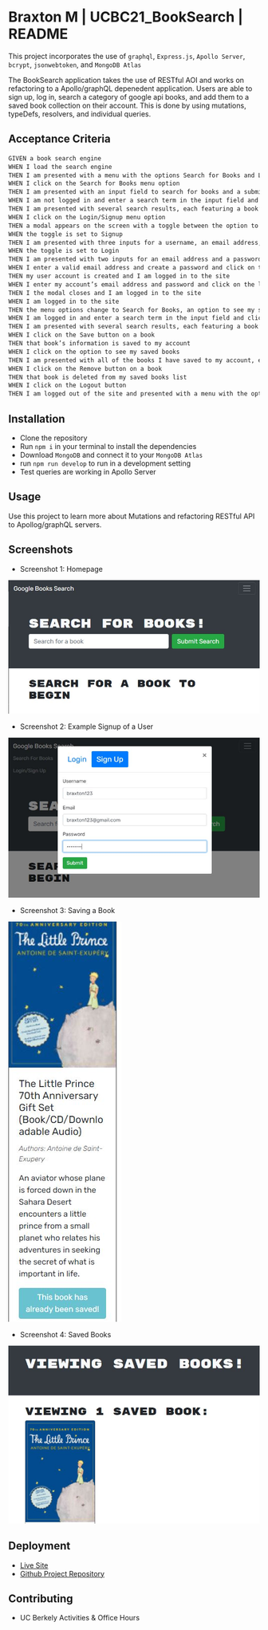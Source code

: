 

# Braxton M | UCBC21_BookSearch | README


This project incorporates the use of `graphql`, `Express.js`, `Apollo Server`, `bcrypt`, `jsonwebtoken`, and `MongoDB Atlas` 


The BookSearch application takes the use of RESTful AOI and works on refactoring to a Apollo/graphQL depenedent application.
Users are able to sign up, log in, search a category of google api books, and add them to a saved book collection on their account. This is done
by using mutations, typeDefs, resolvers, and individual queries.



## Acceptance Criteria


  ```md
GIVEN a book search engine
WHEN I load the search engine
THEN I am presented with a menu with the options Search for Books and Login/Signup and an input field to search for books and a submit button
WHEN I click on the Search for Books menu option
THEN I am presented with an input field to search for books and a submit button
WHEN I am not logged in and enter a search term in the input field and click the submit button
THEN I am presented with several search results, each featuring a book’s title, author, description, image, and a link to that book on the Google Books site
WHEN I click on the Login/Signup menu option
THEN a modal appears on the screen with a toggle between the option to log in or sign up
WHEN the toggle is set to Signup
THEN I am presented with three inputs for a username, an email address, and a password, and a signup button
WHEN the toggle is set to Login
THEN I am presented with two inputs for an email address and a password and login button
WHEN I enter a valid email address and create a password and click on the signup button
THEN my user account is created and I am logged in to the site
WHEN I enter my account’s email address and password and click on the login button
THEN I the modal closes and I am logged in to the site
WHEN I am logged in to the site
THEN the menu options change to Search for Books, an option to see my saved books, and Logout
WHEN I am logged in and enter a search term in the input field and click the submit button
THEN I am presented with several search results, each featuring a book’s title, author, description, image, and a link to that book on the Google Books site and a button to save a book to my account
WHEN I click on the Save button on a book
THEN that book’s information is saved to my account
WHEN I click on the option to see my saved books
THEN I am presented with all of the books I have saved to my account, each featuring the book’s title, author, description, image, and a link to that book on the Google Books site and a button to remove a book from my account
WHEN I click on the Remove button on a book
THEN that book is deleted from my saved books list
WHEN I click on the Logout button
THEN I am logged out of the site and presented with a menu with the options Search for Books and Login/Signup and an input field to search for books and a submit button  
```


## Installation


- Clone the repository
- Run `npm i` in your terminal to install the dependencies
- Download `MongoDB` and connect it to your `MongoDB Atlas`
- run `npm run develop` to run in a development setting
- Test queries are working in Apollo Server
    



## Usage


Use this project to learn more about Mutations and refactoring RESTful API to Apollog/graphQL servers.



## Screenshots

- Screenshot 1: Homepage

![App Screenshot](/assets/screenshot1.JPG)

- Screenshot 2: Example Signup of a User

![App Screenshot](/assets/screenshot2.JPG)

- Screenshot 3: Saving a Book

![App Screenshot](/assets/screenshot3.JPG)

- Screenshot 4: Saved Books

![App Screenshot](/assets/screenshot4.JPG)




## Deployment


- [Live Site](https://ucbc21-book-search-engine.herokuapp.com/)
- [Github Project Repository](https://github.com/BrackyM/UCBC21_BookSearch)




## Contributing


- UC Berkely Activities & Office Hours
